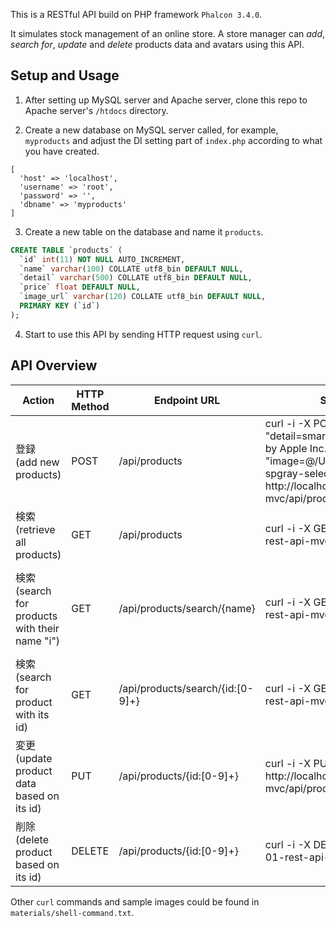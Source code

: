 
This is a RESTful API build on PHP framework `Phalcon 3.4.0`. 

It simulates stock management of an online store. 
A store manager can *add*, *search for*, *update* and *delete* products data and avatars using this API.

## Setup and Usage
1. After setting up MySQL server and Apache server, clone this repo to Apache server's `/htdocs` directory. 

2. Create a new database on MySQL server called, for example, `myproducts` and adjust the DI setting part of `index.php` according to what you have created.
```
[
  'host' => 'localhost',
  'username' => 'root',
  'password' => '',
  'dbname' => 'myproducts'
]
```
3. Create a new table on the database and name it `products`. 
```sql
CREATE TABLE `products` (
  `id` int(11) NOT NULL AUTO_INCREMENT,
  `name` varchar(100) COLLATE utf8_bin DEFAULT NULL,
  `detail` varchar(500) COLLATE utf8_bin DEFAULT NULL,
  `price` float DEFAULT NULL,
  `image_url` varchar(120) COLLATE utf8_bin DEFAULT NULL,
  PRIMARY KEY (`id`)
);
```
4. Start to use this API by sending HTTP request using `curl`.

## API Overview

|Action                                             |HTTP Method  |Endpoint URL             |Sample `curl` Command  |Notice   |
| ------------------------------------------------- | ----------- | ----------------------- | --------------------- | --------- |
|登録 <br /> (add new products)                      |POST         |/api/products            |curl -i -X POST -F "name=iphone8" -F "detail=smartphones designed and marketed by Apple Inc." -F "price=74000" -F "image=@/Users/shiiyan/Downloads/iphone8-spgray-select-2018_AV1.png" http://localhost/exercise-01-rest-api-mvc/api/products| File is transferred using format `multipart/form-data`. <br />Binary files are required.|
|検索 <br />(retrieve all products)                  |GET          |/api/products            |curl -i -X GET http://localhost/exercise-01-rest-api-mvc/api/products||
|検索 <br />(search for products with their name "i")|GET          |/api/products/search/{name}     |curl -i -X GET http://localhost/exercise-01-rest-api-mvc/api/products/search/i|One may need to change permission for folder `/uploads` in order to download images.|
|検索 <br />(search for product with its id)         |GET          |/api/products/search/{id:[0-9]+}|curl -i -X GET http://localhost/exercise-01-rest-api-mvc/api/products/search/1|`id` should be an integer|
|変更 <br />(update product data based on its id)    |PUT          |/api/products/{id:[0-9]+}|curl -i -X PUT -d '{"name":"iphone 8"}' http://localhost/exercise-01-rest-api-mvc/api/products/1||
|削除 <br />(delete product based on its id)         |DELETE       |/api/products/{id:[0-9]+}|curl -i -X DELETE http://localhost/exercise-01-rest-api-mvc/api/products/1||

Other `curl` commands and sample images could be found in `materials/shell-command.txt`.

